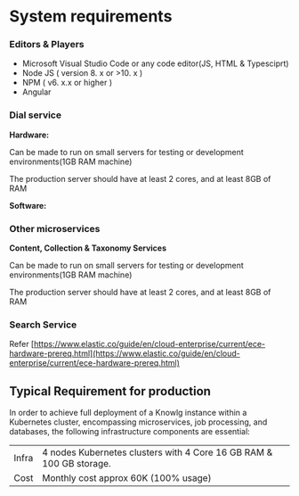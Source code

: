 # System requirements

### Editors & Players

* Microsoft Visual Studio Code or any code editor(JS, HTML & Typesciprt)
* Node JS ( version 8. x or >10. x )
* NPM ( v6. x.x or higher )
* Angular

### Dial service

**Hardware:**

Can be made to run on small servers for testing or development environments(1GB RAM machine)

The production server should have at least 2 cores, and at least 8GB of RAM

**Software:**

### Other microservices

**Content, Collection & Taxonomy Services**

Can be made to run on small servers for testing or development environments(1GB RAM machine)

The production server should have at least 2 cores, and at least 8GB of RAM

### Search Service

Refer [https://www.elastic.co/guide/en/cloud-enterprise/current/ece-hardware-prereq.html](https://www.elastic.co/guide/en/cloud-enterprise/current/ece-hardware-prereq.html)



## Typical Requirement for production

In order to achieve full deployment of a Knowlg instance within a Kubernetes cluster, encompassing microservices, job processing, and databases, the following infrastructure components are essential:

|       |                                                                     |
| ----- | ------------------------------------------------------------------- |
| Infra | 4 nodes Kubernetes clusters with 4 Core 16 GB RAM & 100 GB storage. |
| Cost  | Monthly cost approx 60K (100% usage)                                |





